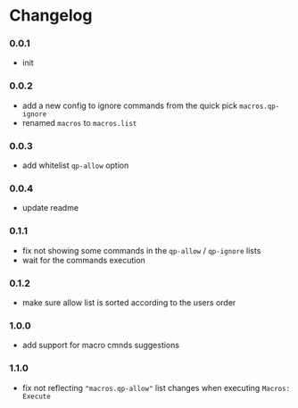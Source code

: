 # Changelog

### 0.0.1

- init

### 0.0.2

- add a new config to ignore commands from the quick pick `macros.qp-ignore`
- renamed `macros` to `macros.list`

### 0.0.3

- add whitelist `qp-allow` option

### 0.0.4

- update readme

### 0.1.1

- fix not showing some commands in the `qp-allow` / `qp-ignore` lists
- wait for the commands execution

### 0.1.2

- make sure allow list is sorted according to the users order

### 1.0.0

- add support for macro cmnds suggestions

### 1.1.0

- fix not reflecting `"macros.qp-allow"` list changes when executing `Macros: Execute`

